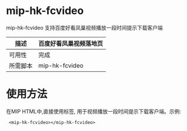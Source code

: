 ﻿# mip-hk-fcvideo

mip-hk-fcvideo 支持百度好看凤巢视频播放一段时间提示下载客户端

| 描述 | 百度好看凤巢视频落地页|
|---|---|
|可用性	|完成 |
|所需脚本| mip-hk-fcvideo |

# 使用方法

在MIP HTML中,直接使用标签, 用于视频播放一段时间提示下载客户端。示例:
```
 <mip-hk-fcvideo></mip-hk-fcvideo>
```
